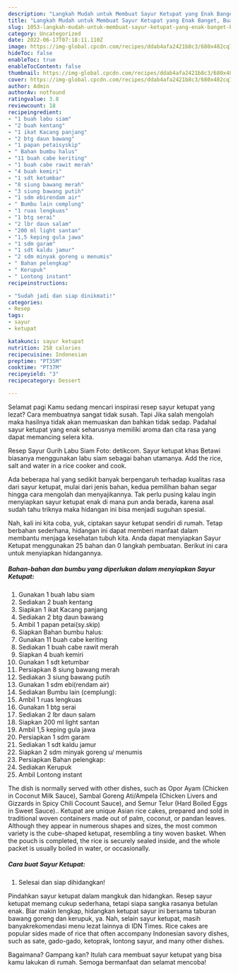 ```yaml
---
description: "Langkah Mudah untuk Membuat Sayur Ketupat yang Enak Banget, Buat Buka Puasa}"
title: "Langkah Mudah untuk Membuat Sayur Ketupat yang Enak Banget, Buat Buka Puasa}"
slug: 1053-langkah-mudah-untuk-membuat-sayur-ketupat-yang-enak-banget-buat-buka-puasa
category: Uncategorized
date: 2022-06-17T07:18:11.110Z
image: https://img-global.cpcdn.com/recipes/ddab4afa2421b8c3/680x482cq70/sayur-ketupat-foto-resep-utama.jpg
hideToc: false
enableToc: true
enableTocContent: false
thumbnail: https://img-global.cpcdn.com/recipes/ddab4afa2421b8c3/680x482cq70/sayur-ketupat-foto-resep-utama.jpg
cover: https://img-global.cpcdn.com/recipes/ddab4afa2421b8c3/680x482cq70/sayur-ketupat-foto-resep-utama.jpg
author: Admin
authorAv: notfound
ratingvalue: 3.8
reviewcount: 18
recipeingredient:
- "1 buah labu siam"
- "2 buah kentang"
- "1 ikat Kacang panjang"
- "2 btg daun bawang"
- "1 papan petaisyskip"
- " Bahan bumbu halus"
- "11 buah cabe keriting"
- "1 buah cabe rawit merah"
- "4 buah kemiri"
- "1 sdt ketumbar"
- "8 siung bawang merah"
- "3 siung bawang putih"
- "1 sdm ebirendam air"
- " Bumbu lain cemplung"
- "1 ruas lengkuas"
- "1 btg serai"
- "2 lbr daun salam"
- "200 ml light santan"
- "1,5 keping gula jawa"
- "1 sdm garam"
- "1 sdt kaldu jamur"
- "2 sdm minyak goreng u menumis"
- " Bahan pelengkap"
- " Kerupuk"
- " Lontong instant"
recipeinstructions:

- "Sudah jadi dan siap dinikmati!"
categories:
- Resep
tags:
- sayur
- ketupat

katakunci: sayur ketupat 
nutrition: 258 calories
recipecuisine: Indonesian
preptime: "PT35M"
cooktime: "PT37M"
recipeyield: "3"
recipecategory: Dessert

---
```



Selamat pagi Kamu sedang mencari inspirasi resep sayur ketupat yang lezat? Cara membuatnya sangat tidak susah. Tapi Jika salah mengolah maka hasilnya tidak akan memuaskan dan bahkan tidak sedap. Padahal sayur ketupat yang enak seharusnya memiliki aroma dan cita rasa yang dapat memancing selera kita.


Resep Sayur Gurih Labu Siam Foto: detikcom. Sayur ketupat khas Betawi biasanya menggunakan labu siam sebagai bahan utamanya. Add the rice, salt and water in a rice cooker and cook.

Ada beberapa hal yang sedikit banyak berpengaruh terhadap kualitas rasa dari sayur ketupat, mulai dari jenis bahan, kedua pemilihan bahan segar hingga cara mengolah dan menyajikannya. Tak perlu pusing kalau ingin menyiapkan sayur ketupat enak di mana pun anda berada, karena asal sudah tahu triknya maka hidangan ini bisa menjadi suguhan spesial.


Nah, kali ini kita coba, yuk, ciptakan sayur ketupat sendiri di rumah. Tetap berbahan sederhana, hidangan ini dapat memberi manfaat dalam membantu menjaga kesehatan tubuh kita. Anda dapat menyiapkan Sayur Ketupat menggunakan 25 bahan dan 0 langkah pembuatan. Berikut ini cara untuk menyiapkan hidangannya.

<!--inarticleads1-->

##### Bahan-bahan dan bumbu yang diperlukan dalam menyiapkan Sayur Ketupat:

1. Gunakan 1 buah labu siam
1. Sediakan 2 buah kentang
1. Siapkan 1 ikat Kacang panjang
1. Sediakan 2 btg daun bawang
1. Ambil 1 papan petai(sy.skip)
1. Siapkan  Bahan bumbu halus:
1. Gunakan 11 buah cabe keriting
1. Sediakan 1 buah cabe rawit merah
1. Siapkan 4 buah kemiri
1. Gunakan 1 sdt ketumbar
1. Persiapkan 8 siung bawang merah
1. Sediakan 3 siung bawang putih
1. Gunakan 1 sdm ebi(rendam air)
1. Sediakan  Bumbu lain (cemplung):
1. Ambil 1 ruas lengkuas
1. Gunakan 1 btg serai
1. Sediakan 2 lbr daun salam
1. Siapkan 200 ml light santan
1. Ambil 1,5 keping gula jawa
1. Persiapkan 1 sdm garam
1. Sediakan 1 sdt kaldu jamur
1. Siapkan 2 sdm minyak goreng u/ menumis
1. Persiapkan  Bahan pelengkap:
1. Sediakan  Kerupuk
1. Ambil  Lontong instant


The dish is normally served with other dishes, such as Opor Ayam (Chicken in Coconut Milk Sauce), Sambal Goreng Ati/Ampela (Chicken Livers and Gizzards in Spicy Chili Cocount Sauce), and Semur Telur (Hard Boiled Eggs in Sweet Sauce).. Ketupat are unique Asian rice cakes, prepared and sold in traditional woven containers made out of palm, coconut, or pandan leaves. Although they appear in numerous shapes and sizes, the most common variety is the cube-shaped ketupat, resembling a tiny woven basket. When the pouch is completed, the rice is securely sealed inside, and the whole packet is usually boiled in water, or occasionally. 

<!--inarticleads2-->

##### Cara buat Sayur Ketupat:


1. Selesai dan siap dihidangkan!

Pindahkan sayur ketupat dalam mangkuk dan hidangkan. Resep sayur ketupat memang cukup sederhana, tetapi siapa sangka rasanya betulan enak. Biar makin lengkap, hidangkan ketupat sayur ini bersama taburan bawang goreng dan kerupuk, ya. Nah, selain sayur ketupat, masih banyakrekomendasi menu lezat lainnya di IDN Times. Rice cakes are popular sides made of rice that often accompany Indonesian savory dishes, such as sate, gado-gado, ketoprak, lontong sayur, and many other dishes. 

Bagaimana? Gampang kan? Itulah cara membuat sayur ketupat yang bisa kamu lakukan di rumah. Semoga bermanfaat dan selamat mencoba!
